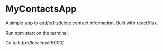 # MyContactsApp
A simple app to add/edit/delete contact information. Built with react/flux.

Run npm start on the terminal.

Go to http://localhost:5000/

